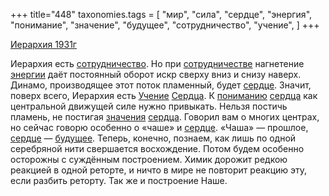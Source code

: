 +++
title="448"
taxonomies.tags = [
 "мир",
 "сила",
 "сердце",
 "энергия",
 "понимание",
 "значение",
 "будущее",
 "сотрудничество",
 "учение",
]
+++

[Иерархия 1931г](/agni/1931)

Иерархия есть [сотрудничество](/tags/сотрудничество). Но при [сотрудничестве](/tags/сотрудничество) нагнетение [энергии](/tags/энергия) даёт постоянный оборот искр сверху вниз и снизу наверх. Динамо, производящее этот поток пламенный, будет [сердце](/tags/сердце). Значит, поверх всего, Иерархия есть [Учение](/tags/учение) [Сердца](/tags/сердце). К [пониманию](/tags/понимание) [сердца](/tags/сердце) как центральной движущей силе нужно привыкать. Нельзя постичь пламень, не постигая [значения](/tags/значение) [сердца](/tags/сердце). Говорил вам о многих центрах, но сейчас говорю особенно о «чаше» и [сердце](/tags/сердце). «Чаша» — прошлое, [сердце](/tags/сердце) — [будущее](/tags/будущее). Теперь, конечно, познаем, как лишь по одной серебряной нити свершается восхождение. Потом будем особенно осторожны с суждённым построением. Химик дорожит редкою реакцией в одной реторте, и ничто в мире не повторит реакцию эту, если разбить реторту. Так же и построение Наше.   

